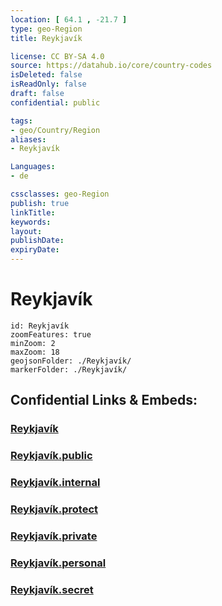 ```yaml
---
location: [ 64.1 , -21.7 ] 
type: geo-Region
title: Reykjavík

license: CC BY-SA 4.0
source: https://datahub.io/core/country-codes
isDeleted: false
isReadOnly: false
draft: false
confidential: public

tags:
- geo/Country/Region
aliases:
- Reykjavík

Languages:
- de

cssclasses: geo-Region
publish: true
linkTitle: 
keywords: 
layout: 
publishDate: 
expiryDate: 
---
```


# Reykjavík

```leaflet
id: Reykjavík
zoomFeatures: true 
minZoom: 2 
maxZoom: 18
geojsonFolder: ./Reykjavík/
markerFolder: ./Reykjavík/
```


## Confidential Links & Embeds: 

### [Reykjavík](/_Standards/Earth/Continent/Europe/Europe~North/Iceland/Regions~Iceland/Reykjavík.md) 

### [Reykjavík.public](/_public/Earth/Continent/Europe/Europe~North/Iceland/Regions~Iceland/Reykjavík.public.md) 

### [Reykjavík.internal](/_internal/Earth/Continent/Europe/Europe~North/Iceland/Regions~Iceland/Reykjavík.internal.md) 

### [Reykjavík.protect](/_protect/Earth/Continent/Europe/Europe~North/Iceland/Regions~Iceland/Reykjavík.protect.md) 

### [Reykjavík.private](/_private/Earth/Continent/Europe/Europe~North/Iceland/Regions~Iceland/Reykjavík.private.md) 

### [Reykjavík.personal](/_personal/Earth/Continent/Europe/Europe~North/Iceland/Regions~Iceland/Reykjavík.personal.md) 

### [Reykjavík.secret](/_secret/Earth/Continent/Europe/Europe~North/Iceland/Regions~Iceland/Reykjavík.secret.md)

